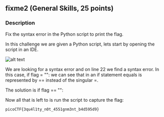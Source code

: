 ## fixme2 (General Skills, 25 points)
### Description
Fix the syntax error in the Python script to print the flag.


In this challenge we are given a Python script, lets start by opening the script in an IDE.

![alt text](https://i.imgur.com/1Ea1MxA.png)

We are looking for a syntax error and on line 22 we find a syntax error. In this case, if flag = "": we can see that in an if statement equals is represented by == instead of the singular =. 

The solution is if flag == "":

Now all that is left to is run the script to capture the flag:
```
picoCTF{3qu4l1ty_n0t_4551gnm3nt_b4d595d9}
```
